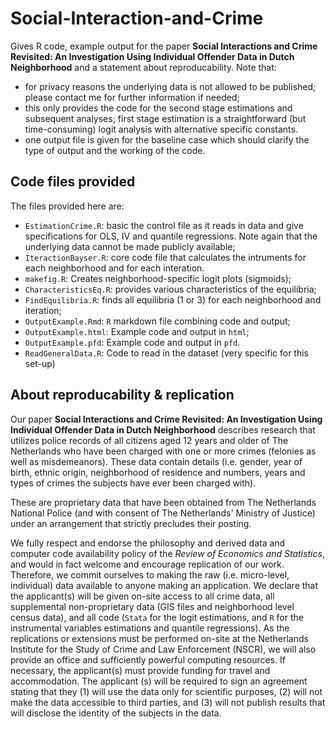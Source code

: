 # Social-Interaction-and-Crime

Gives R code, example output for the paper **Social Interactions and Crime Revisited: An Investigation Using Individual Offender Data in Dutch Neighborhood** and a statement about reproducability. Note that:
- for privacy reasons the underlying data is not allowed to be published; please contact me for further information if needed;
- this only provides the code for the second stage estimations and subsequent analyses; first stage estimation is a straightforward (but time-consuming) logit analysis with alternative specific constants.
- one output file is given for the baseline case which should clarify the type of output and the working of the code.

## Code files provided

The files provided here are:
- `EstimationCrime.R`: basic the control file as it reads in data and give specifications for OLS, IV and quantile regressions. Note again that the underlying data cannot be made publicly available;
- `IteractionBayser.R`: core code file that calculates the intruments for each neighborhood and for each interation. 
- `makefig.R`: Creates neighborhood-specific logit plots (sigmoids);
- `CharacteristicsEq.R`: provides various characteristics of the equilibria;
- `FindEquilibria.R`: finds all equilibria (1 or 3) for each neighborhood and iteration;
- `OutputExample.Rmd`: `R` markdown file combining code and output;
- `OutputExample.html`: Example code and output in `html`;
- `OutputExample.pfd`: Example code and output in `pfd`.
- `ReadGeneralData.R`: Code to read in the dataset (very specific for this set-up)

## About reproducability & replication

Our paper **Social Interactions and Crime Revisited: An Investigation Using Individual Offender Data in Dutch Neighborhood** describes research that utilizes police records of all citizens aged 12 years and older of The Netherlands who have been charged with one or more crimes (felonies as well as misdemeanors). These data contain details (i.e. gender, year of birth, ethnic origin, neighborhood of residence and numbers, years and types of crimes the subjects have ever been charged with).  

These are proprietary data that have been obtained from The Netherlands National Police (and with consent of The Netherlands' Ministry of Justice) under an arrangement that strictly precludes their posting. 

We fully respect and endorse the philosophy and derived data and computer code availability policy of the *Review of Economics and Statistics*, and would in fact welcome and encourage replication of our work. Therefore, we commit ourselves to making the raw (i.e. micro-level, individual) data available to anyone making an application. We declare that the applicant(s) will be given on-site access to all crime data, all supplemental non-proprietary data (GIS files and neighborhood level census data), and all code (`Stata` for the logit estimations, and `R` for the instrumental variables estimations and quantile regressions). As the replications or extensions must be performed on-site at the Netherlands Institute for the Study of Crime and Law Enforcement (NSCR), we will also provide an office and sufficiently powerful computing resources. If necessary, the applicant(s) must provide funding for travel and accommodation. The applicant (s) will be required to sign an agreement stating that they (1) will use the data only for scientific purposes, (2) will not make the data accessible to third parties, and (3) will not publish results that will disclose the identity of the subjects in the data. 